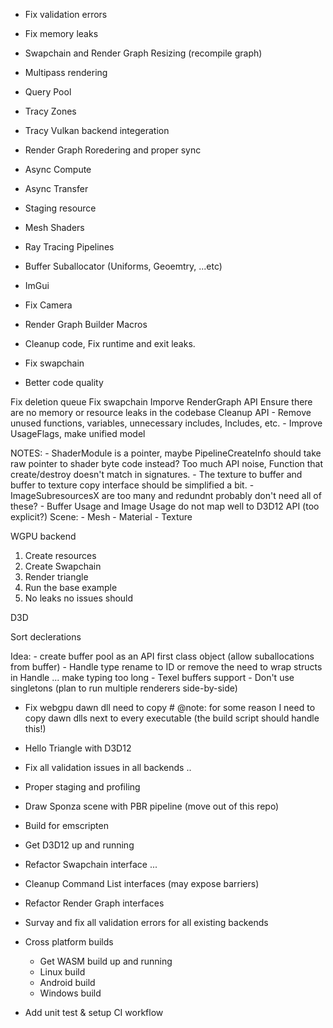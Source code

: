 - Fix validation errors
- Fix memory leaks
- Swapchain and Render Graph Resizing (recompile graph)
- Multipass rendering
- Query Pool
- Tracy Zones
- Tracy Vulkan backend integeration
- Render Graph Roredering and proper sync
- Async Compute
- Async Transfer
- Staging resource
- Mesh Shaders
- Ray Tracing Pipelines
- Buffer Suballocator (Uniforms, Geoemtry, ...etc)
- ImGui
- Fix Camera

- Render Graph Builder Macros

- Cleanup code, Fix runtime and exit leaks.
- Fix swapchain
- Better code quality

Fix deletion queue
Fix swapchain
Imporve RenderGraph API
Ensure there are no memory or resource leaks in the codebase
Cleanup API
    - Remove unused functions, variables, unnecessary includes, Includes, etc.
    - Improve UsageFlags, make unified model

NOTES:
    - ShaderModule is a pointer, maybe Pipeline<T>CreateInfo should take raw pointer to shader byte code instead?
    Too much API noise, Function that create/destroy doesn't match in signatures.
    - The texture to buffer and buffer to texture copy interface should be simplified a bit.
    <!-- - BlitImage is not portable for WebGPU and D3D12 APIs -->
    - ImageSubresourcesX are too many and redundnt probably don't need all of these?
    - Buffer Usage and Image Usage do not map well to D3D12 API (too explicit?)
    <!-- - CompareOperator and SamplerCompare function are same -->
Scene:
    - Mesh
    - Material
    - Texture


WGPU backend
1. Create resources
2. Create Swapchain
3. Render triangle
4. Run the base example
5. No leaks no issues should

D3D

Sort declerations


Idea:
    - create buffer pool as an API first class object (allow suballocations from buffer)
    - Handle type rename to ID or remove the need to wrap structs in Handle ... make typing too long
    - Texel buffers support
    - Don't use singletons (plan to run multiple renderers side-by-side)



- Fix webgpu dawn dll need to copy # @note: for some reason I need to copy dawn dlls next to every executable (the build script should handle this!)
- Hello Triangle with D3D12
- Fix all validation issues in all backends ..
- Proper staging and profiling
- Draw Sponza scene with PBR pipeline (move out of this repo)
- Build for emscripten

- Get D3D12 up and running
- Refactor Swapchain interface ...
- Cleanup Command List interfaces (may expose barriers)
- Refactor Render Graph interfaces
- Survay and fix all validation errors for all existing backends
- Cross platform builds
  - Get WASM build up and running
  - Linux build
  - Android build
  - Windows build
- Add unit test & setup CI workflow


